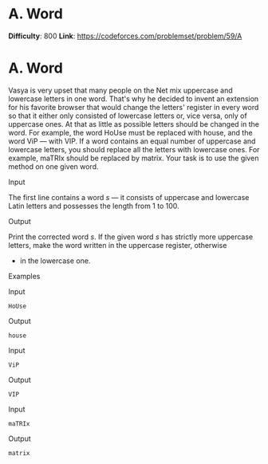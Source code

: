 # A. Word 
**Difficulty**: 800 
**Link**: https://codeforces.com/problemset/problem/59/A

# A. Word
Vasya is very upset that many people on the Net mix uppercase and lowercase
letters in one word. That's why he decided to invent an extension for his
favorite browser that would change the letters' register in every word so that
it either only consisted of lowercase letters or, vice versa, only of
uppercase ones. At that as little as possible letters should be changed in the
word. For example, the word HoUse must be replaced with house, and the word
ViP — with VIP. If a word contains an equal number of uppercase and lowercase
letters, you should replace all the letters with lowercase ones. For example,
maTRIx should be replaced by matrix. Your task is to use the given method on
one given word.

Input

The first line contains a word _s_ — it consists of uppercase and lowercase
Latin letters and possesses the length from 1 to 100.

Output

Print the corrected word _s_. If the given word _s_ has strictly more
uppercase letters, make the word written in the uppercase register, otherwise
- in the lowercase one.

Examples

Input

    
    
    HoUse  
    

Output

    
    
    house  
    

Input

    
    
    ViP  
    

Output

    
    
    VIP  
    

Input

    
    
    maTRIx  
    

Output

    
    
    matrix  
    

